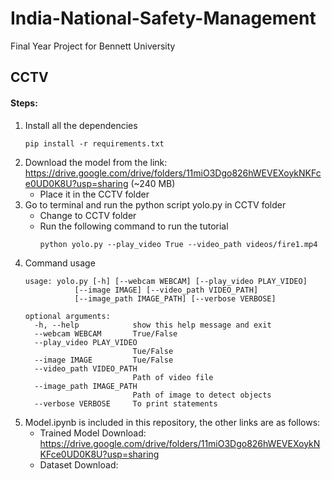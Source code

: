 # India-National-Safety-Management
Final Year Project for Bennett University
## CCTV
#### Steps:
1. Install all the dependencies
    ```
    pip install -r requirements.txt
    ```
2. Download the model from the link: https://drive.google.com/drive/folders/11miO3Dgo826hWEVEXoykNKFce0UD0K8U?usp=sharing (~240 MB)
    - Place it in the CCTV folder
3. Go to terminal and run the python script yolo.py in CCTV folder
    - Change to CCTV folder
    - Run the following command to run the tutorial
        ```
        python yolo.py --play_video True --video_path videos/fire1.mp4
        ```
4. Command usage
    ```
    usage: yolo.py [-h] [--webcam WEBCAM] [--play_video PLAY_VIDEO]
               [--image IMAGE] [--video_path VIDEO_PATH]
               [--image_path IMAGE_PATH] [--verbose VERBOSE]

    optional arguments:
      -h, --help            show this help message and exit
      --webcam WEBCAM       True/False
      --play_video PLAY_VIDEO
                            Tue/False
      --image IMAGE         Tue/False
      --video_path VIDEO_PATH
                            Path of video file
      --image_path IMAGE_PATH
                            Path of image to detect objects
      --verbose VERBOSE     To print statements
    ```
5. Model.ipynb is included in this repository, the other links are as follows:
    - Trained Model Download: https://drive.google.com/drive/folders/11miO3Dgo826hWEVEXoykNKFce0UD0K8U?usp=sharing
    - Dataset Download:
